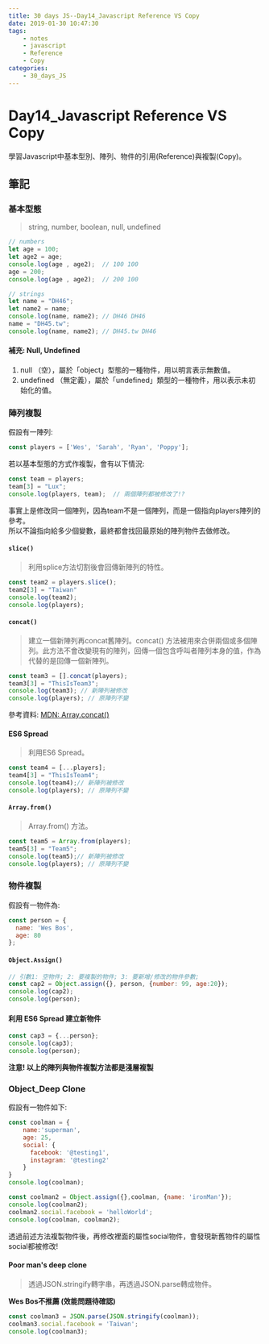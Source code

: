 ```yaml
---
title: 30 days JS--Day14_Javascript Reference VS Copy
date: 2019-01-30 10:47:30
tags:
    - notes
    - javascript
    - Reference
    - Copy
categories:
    - 30_days_JS
---
```

# Day14_Javascript Reference VS Copy

學習Javascript中基本型別、陣列、物件的引用(Reference)與複製(Copy)。

## 筆記

### 基本型態

> string, number, boolean, null, undefined

```javascript
// numbers
let age = 100;
let age2 = age;
console.log(age , age2);  // 100 100
age = 200;
console.log(age , age2);  // 200 100

// strings
let name = "DH46";
let name2 = name;
console.log(name, name2); // DH46 DH46
name = "DH45.tw";
console.log(name, name2); // DH45.tw DH46
```

#### 補充: Null, Undefined

1. null （空），屬於「object」型態的一種物件，用以明言表示無數值。
2. undefined （無定義），屬於「undefined」類型的一種物件，用以表示未初始化的值。

### 陣列複製

假設有一陣列:

```javascript
const players = ['Wes', 'Sarah', 'Ryan', 'Poppy'];
```

若以基本型態的方式作複製，會有以下情況:

```javascript
const team = players;
team[3] = "Lux";
console.log(players, team);  // 兩個陣列都被修改了!?
```

事實上是修改同一個陣列，因為team不是一個陣列，而是一個指向players陣列的參考。  
所以不論指向給多少個變數，最終都會找回最原始的陣列物件去做修改。

#### `slice()`

> 利用splice方法切割後會回傳新陣列的特性。

```javascript
const team2 = players.slice();
team2[3] = "Taiwan"
console.log(team2);
console.log(players);
```

#### `concat()`

> 建立一個新陣列再concat舊陣列。concat() 方法被用來合併兩個或多個陣列。此方法不會改變現有的陣列，回傳一個包含呼叫者陣列本身的值，作為代替的是回傳一個新陣列。

```javascript
const team3 = [].concat(players);
team3[3] = "ThisIsTeam3";
console.log(team3); // 新陣列被修改
console.log(players); // 原陣列不變
```

參考資料: [MDN: Array.concat()](https://developer.mozilla.org/zh-TW/docs/Web/JavaScript/Reference/Global_Objects/Array/concat)

#### ES6 Spread

> 利用ES6 Spread。

```javascript
const team4 = [...players];
team4[3] = "ThisIsTeam4";
console.log(team4);// 新陣列被修改
console.log(players); // 原陣列不變
```

#### `Array.from()` 

> Array.from() 方法。

```javascript
const team5 = Array.from(players);
team5[3] = "Team5";
console.log(team5);// 新陣列被修改
console.log(players); // 原陣列不變
```

### 物件複製

假設有一物件為:

```javascript
const person = {
  name: 'Wes Bos',
  age: 80
};
```

#### `Object.Assign()`

```javascript
// 引數1: 空物件; 2: 要複製的物件; 3: 要新增/修改的物件參數; 
const cap2 = Object.assign({}, person, {number: 99, age:20});
console.log(cap2);
console.log(person);
```

#### 利用 ES6 Spread 建立新物件

```javascript
const cap3 = {...person};
console.log(cap3);
console.log(person);
```

**注意! 以上的陣列與物件複製方法都是淺層複製**

### Object_Deep Clone

假設有一物件如下:

```javascript
const coolman = {
    name:'superman',
    age: 25,
    social: {
      facebook: '@testing1',
      instagram: '@testing2'
    }
}
console.log(coolman);

const coolman2 = Object.assign({},coolman, {name: 'ironMan'});
console.log(coolman2);
coolman2.social.facebook = 'helloWorld';
console.log(coolman, coolman2);
```

透過前述方法複製物件後，再修改裡面的屬性social物件，會發現新舊物件的屬性social都被修改!

#### Poor man's deep clone

> 透過JSON.stringify轉字串，再透過JSON.parse轉成物件。

**Wes Bos不推薦 (效能問題待確認)**

```javascript
const coolman3 = JSON.parse(JSON.stringify(coolman));
coolman3.social.facebook = 'Taiwan';
console.log(coolman3);
```
